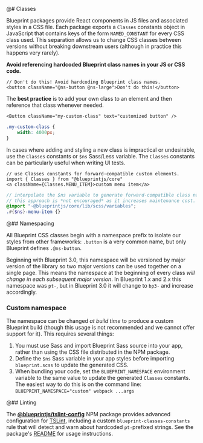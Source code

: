 @# Classes

Blueprint packages provide React components in JS files and associated styles in a CSS file. Each package exports a `Classes` constants object in JavaScript that contains keys of the form `NAMED_CONSTANT` for every CSS class used. This separation allows us to change CSS classes between versions without breaking downstream users (although in practice this happens very rarely).

**Avoid referencing hardcoded Blueprint class names in your JS or CSS code.**

```tsx
// Don't do this! Avoid hardcoding Blueprint class names.
<button className="@ns-button @ns-large">Don't do this!</button>
```

The **best practice** is to add your own class to an element and then reference that class whenever needed.

```tsx
<Button className="my-custom-class" text="customized button" />
```
```css.scss
.my-custom-class {
    width: 4000px;
}
```

In cases where adding and styling a new class is impractical or undesirable, use the `Classes` constants or `$ns` Sass/Less variable. The `Classes` constants can be particularly useful when writing UI tests.

```tsx
// use Classes constants for forward-compatible custom elements.
import { Classes } from "@blueprintjs/core"
<a className={Classes.MENU_ITEM}>custom menu item</a>
```

```css.scss
// interpolate the $ns variable to generate forward-compatible class names.
// this approach is *not encouraged* as it increases maintenance cost.
@import "~@blueprintjs/core/lib/scss/variables";
.#{$ns}-menu-item {}
```

@## Namespacing

All Blueprint CSS classes begin with a namespace prefix to isolate our styles from other frameworks: `.button` is a very common name, but only Blueprint defines `.@ns-button`.

Beginning with Blueprint 3.0, this namespace will be versioned by major version of the library so two major versions can be used together on a single page. This means the namespace at the beginning of every class _will change in each subsequent major version_. In Blueprint 1.x and 2.x this namespace was `pt-`, but in Blueprint 3.0 it will change to `bp3-` and increase accordingly.

### Custom namespace

The namespace can be changed _at build time_ to produce a custom Blueprint build (though this usage is not recommended and we cannot offer support for it). This requires several things:

1. You must use Sass and import Blueprint Sass source into your app, rather than using the CSS file distributed in the NPM package.
1. Define the `$ns` Sass variable in your app styles before importing `blueprint.scss` to update the generated CSS.
1. When bundling your code, set the `BLUEPRINT_NAMESPACE` environment variable to the same value to update the generated `Classes` constants. The easiest way to do this is on the command line: `BLUEPRINT_NAMESPACE="custom" webpack ...args`

@## Linting

The [**@blueprintjs/tslint-config**](https://www.npmjs.com/package/@blueprintjs/tslint-config) NPM package provides advanced configuration for [TSLint](http://palantir.github.io/tslint/), including a custom `blueprint-classes-constants` rule that will detect and warn about hardcoded `pt-`prefixed strings. See the package's [README](https://www.npmjs.com/package/@blueprintjs/tslint-config) for usage instructions.
